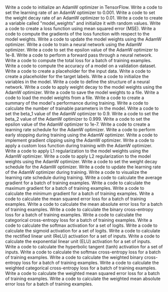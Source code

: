 Write a code to initialize an AdamW optimizer in TensorFlow.
Write a code to set the learning rate of an AdamW optimizer to 0.001.
Write a code to set the weight decay rate of an AdamW optimizer to 0.01.
Write a code to create a variable called "model_weights" and initialize it with random values.
Write a code to create a loss function using mean squared error (MSE).
Write a code to compute the gradients of the loss function with respect to the model weights.
Write a code to update the model weights using the AdamW optimizer.
Write a code to train a neural network using the AdamW optimizer.
Write a code to set the epsilon value of the AdamW optimizer to 1e-8.
Write a code to perform a forward pass through a neural network.
Write a code to compute the total loss for a batch of training examples.
Write a code to compute the accuracy of a model on a validation dataset.
Write a code to create a placeholder for the input data.
Write a code to create a placeholder for the target labels.
Write a code to initialize the variables in the model.
Write a code to define the structure of a neural network.
Write a code to apply weight decay to the model weights using the AdamW optimizer.
Write a code to save the model weights to a file.
Write a code to load the model weights from a file.
Write a code to create a summary of the model's performance during training.
Write a code to calculate the number of trainable parameters in the model.
Write a code to set the beta_1 value of the AdamW optimizer to 0.9.
Write a code to set the beta_2 value of the AdamW optimizer to 0.999.
Write a code to set the epsilon value of the AdamW optimizer to 1e-7.
Write a code to create a learning rate schedule for the AdamW optimizer.
Write a code to perform early stopping during training using the AdamW optimizer.
Write a code to implement gradient clipping using the AdamW optimizer.
Write a code to apply a custom loss function during training with the AdamW optimizer.
Write a code to apply L1 regularization to the model weights using the AdamW optimizer.
Write a code to apply L2 regularization to the model weights using the AdamW optimizer.
Write a code to set the weight decay schedule for the AdamW optimizer.
Write a code to update the learning rate of the AdamW optimizer during training.
Write a code to visualize the learning rate schedule during training.
Write a code to calculate the average gradient for a batch of training examples.
Write a code to calculate the maximum gradient for a batch of training examples.
Write a code to calculate the minimum gradient for a batch of training examples.
Write a code to calculate the mean squared error loss for a batch of training examples.
Write a code to calculate the mean absolute error loss for a batch of training examples.
Write a code to calculate the binary cross-entropy loss for a batch of training examples.
Write a code to calculate the categorical cross-entropy loss for a batch of training examples.
Write a code to calculate the softmax activation for a set of logits.
Write a code to calculate the sigmoid activation for a set of logits.
Write a code to calculate the rectified linear unit (ReLU) activation for a set of inputs.
Write a code to calculate the exponential linear unit (ELU) activation for a set of inputs.
Write a code to calculate the hyperbolic tangent (tanh) activation for a set of inputs.
Write a code to calculate the softmax cross-entropy loss for a batch of training examples.
Write a code to calculate the weighted binary cross-entropy loss for a batch of training examples.
Write a code to calculate the weighted categorical cross-entropy loss for a batch of training examples.
Write a code to calculate the weighted mean squared error loss for a batch of training examples.
Write a code to calculate the weighted mean absolute error loss for a batch of training examples.